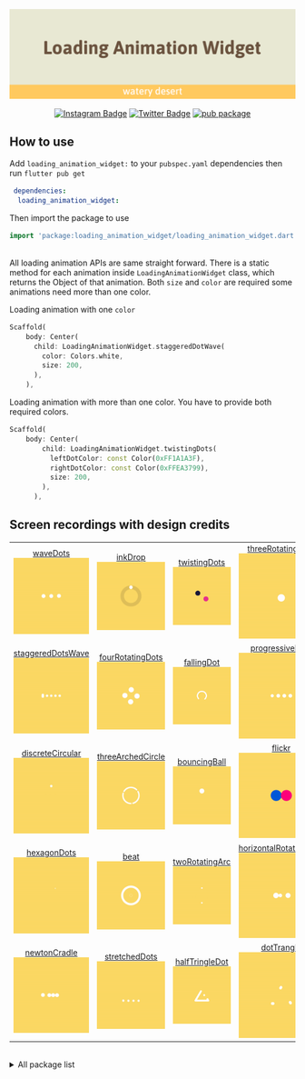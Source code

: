 <p align="center">
   <img src="https://raw.githubusercontent.com/watery-desert/assets/main/loading_animation_widget/package_cover.png" alt="Loading Animation Widget" />
</p>
<!-- <div align="center">
   <a href="https://instagram.com/watery_desert">
   <img src="https://raw.githubusercontent.com/watery-desert/assets/main/social_logo/instagram.png" height="32" alt="instagram: watery_desert"></a>
   <a href="https://twitter.com/watery_desert">
   <img src="https://raw.githubusercontent.com/watery-desert/assets/main/social_logo/twitter.png" height="32" alt="twitter: watery_desert"></a>
   <a href="https://www.youtube.com/channel/UCMr8V70B4402CNOJEYQ30Qg">
   <img src="https://raw.githubusercontent.com/watery-desert/assets/main/social_logo/youtube.png" height="32" alt="youtube: watery_desert"></a>
</div>
<br> -->

<div align="center">

[![Instagram Badge](https://img.shields.io/badge/-Instagram-e84393?style=for-the-badge&labelColor=e84393&logo=instagram&logoColor=white)](https://instagram.com/watery_desert)
[![Twitter Badge](https://img.shields.io/badge/-Twitter-1ca0f1?style=for-the-badge&logo=twitter&logoColor=white&link=https://twitter.com/watery_desert)](https://twitter.com/watery_desert)
[![pub package](https://img.shields.io/pub/v/loading_animation_widget.svg?style=for-the-badge)](https://pub.dev/packages/loading_animation_widget)
</div>



## **How to use**

Add `loading_animation_widget:` to your `pubspec.yaml` dependencies then run `flutter pub get`

```yaml
 dependencies:
  loading_animation_widget:
```
Then import the package to use

```dart 
import 'package:loading_animation_widget/loading_animation_widget.dart';
```
\
All loading animation APIs are same straight forward. There is a static method for each animation inside `LoadingAnimationWidget` class, which returns the Object of that animation. Both `size` and `color` are required some animations need more than one color.

Loading animation with one `color`
```dart
Scaffold(
    body: Center(
      child: LoadingAnimationWidget.staggeredDotWave(
        color: Colors.white,
        size: 200,
      ),
    ),
```              

Loading animation with more than one color. You have to provide both required colors.
```dart
Scaffold(
    body: Center(
        child: LoadingAnimationWidget.twistingDots(
          leftDotColor: const Color(0xFF1A1A3F),
          rightDotColor: const Color(0xFFEA3799),
          size: 200,
        ),
      ),
```       

## Screen recordings with design credits


<table>
   <tr>
      <td align="center">
         <a href="https://dribbble.com/shots/3967147-">waveDots</a>
         <br>
         <img src="https://raw.githubusercontent.com/watery-desert/assets/main/loading_animation_widget/waveDots.gif"  width="200"/>
      </td>
      <td align="center">
         <a href="https://dribbble.com/shots/13966332-Spinner">inkDrop</a>
         <br>
         <img src="https://raw.githubusercontent.com/watery-desert/assets/main/loading_animation_widget/inkDrop.gif"  width="200"/>
      </td>
      <td align="center">
         <a href="https://dribbble.com/shots/3308544-Preloader-IV">twistingDots</a>
         <br>
         <img src="https://raw.githubusercontent.com/watery-desert/assets/main/loading_animation_widget/twistingDots.gif"  width="200"/>
      </td>
      <td align="center">
         <a href="https://ui8.net/luciyamaji/products/50-animated-loaders?rel=pro21">threeRotatingDots</a>
         <br> 
         <img src="https://raw.githubusercontent.com/watery-desert/assets/main/loading_animation_widget/threeRotatingDots.gif"  width="200"/>
      </td>
   </tr>
   <td align="center">
      <a href="https://dribbble.com/shots/6727060-Wave-Loader">staggeredDotsWave</a>
      <br> 
      <img src="https://raw.githubusercontent.com/watery-desert/assets/main/loading_animation_widget/staggeredDotsWave.gif"  width="200"/>
   </td>
   <td align="center">
      <a href="https://codepen.io/rbv912/pen/dYbqLQ?editors=0100">fourRotatingDots</a>
      <br> 
      <img src="https://raw.githubusercontent.com/watery-desert/assets/main/loading_animation_widget/fourRotatingDots.gif"  width="200"/>
   </td>
   <td align="center">
      <a href="https://codepen.io/rbv912/pen/dYbqLQ?editors=0100">fallingDot</a>
      <br> 
      <img src="https://raw.githubusercontent.com/watery-desert/assets/main/loading_animation_widget/fallingDot.gif"  width="200"/>
   </td>
   <td align="center">
      <a href="https://dribbble.com/shots/5790156-Focus-Reactive">progressiveDots</a>
      <br> 
      <img src="https://raw.githubusercontent.com/watery-desert/assets/main/loading_animation_widget/progressiveDots.gif"  width="200"/>
   </td>
   </tr>
   <td align="center">
      <a href="https://dribbble.com/shots/7888464-Spinner">discreteCircular</a>
      <br> 
      <img src="https://raw.githubusercontent.com/watery-desert/assets/main/loading_animation_widget/discreteCircular.gif"  width="200"/>
   </td>
   <td align="center">
      <a href="https://dribbble.com/shots/5095383-Loader-Animation">threeArchedCircle</a>
      <br> 
      <img src="https://raw.githubusercontent.com/watery-desert/assets/main/loading_animation_widget/threeArchedCircle.gif"  width="200"/>
   </td>
   <td align="center">
      <a href="https://dribbble.com/shots/2379959-Bouncy-Ball">bouncingBall</a>
      <br> 
      <img src="https://raw.githubusercontent.com/watery-desert/assets/main/loading_animation_widget/bouncingBall.gif"  width="200"/>
   </td>
   <td align="center">
      <a href="https://dribbble.com/shots/7498067-Loaders-Vol3-Colors">flickr</a>
      <br> 
      <img src="https://raw.githubusercontent.com/watery-desert/assets/main/loading_animation_widget/flickr.gif"  width="200"/>
   </td>
   </tr>
   <td align="center">
      <a href="https://dribbble.com/shots/11962729-Healio-Emotion-Tracker-Apple-Watch">hexagonDots</a>
      <br> 
      <img src="https://raw.githubusercontent.com/watery-desert/assets/main/loading_animation_widget/hexagonDots.gif"  width="200"/>
   </td>
   <td align="center">
      <a href="https://www.behance.net/gallery/58535057/Loader">beat</a>
      <br> 
      <img src="https://raw.githubusercontent.com/watery-desert/assets/main/loading_animation_widget/beat.gif"  width="200"/>
   </td>
   <td align="center">
      <a href="https://dribbble.com/shots/2050032-Elemental-Loader">twoRotatingArc</a>
      <br> 
      <img src="https://raw.githubusercontent.com/watery-desert/assets/main/loading_animation_widget/twoRotatingArc.gif"  width="200"/>
   </td>
   <td align="center">
      <a href="https://ui8.net/luciyamaji/products/50-animated-loaders?rel=pro21">horizontalRotatingDots</a>
      <br> 
      <img src="https://raw.githubusercontent.com/watery-desert/assets/main/loading_animation_widget/horizontalRotatingDots.gif"  width="200"/>
   </td>
   </tr>
   <td align="center">
      <a href="https://dribbble.com/shots/2968029-Newton-Cradle-preloader-principle-freebie">newtonCradle</a>
      <br> 
      <img src="https://raw.githubusercontent.com/watery-desert/assets/main/loading_animation_widget/newtonCradle.gif"  width="200"/>
   </td>
   <td align="center">
      <a href="https://dribbble.com/shots/9109441-Flat-Loaders">stretchedDots</a>
      <br> 
      <img src="https://raw.githubusercontent.com/watery-desert/assets/main/loading_animation_widget/stretchedDots.gif"  width="200"/>
   </td>
   <td align="center">
      <a href="https://dribbble.com/shots/5878367-Loaders">halfTringleDot</a>
      <br> 
      <img src="https://raw.githubusercontent.com/watery-desert/assets/main/loading_animation_widget/halfTringleDot.gif"  width="200"/>
   </td>
   <td align="center">
      <a href="https://dribbble.com/shots/2689200-Loading">dotTrangle</a>
      <br> 
      <img src="https://raw.githubusercontent.com/watery-desert/assets/main/loading_animation_widget/dotTrangle.gif"  width="200"/>
   </td>
   </tr>
</table>

<br>
<details>
   <summary> All package list</summary>
   <br>

   ● [Sliding Clipped Nav Bar](https://github.com/watery-desert/sliding_clipped_nav_bar)\
   ● [Water Drop Nav Bar](https://github.com/watery-desert/water_drop_nav_bar)\
   ● [Swipeable Tile](https://github.com/watery-desert/swipeable_tile)\
   ➜ [Loading Animation Widget](https://github.com/watery-desert/loading_animation_widget)
   </summary> 
</details>
<br>

